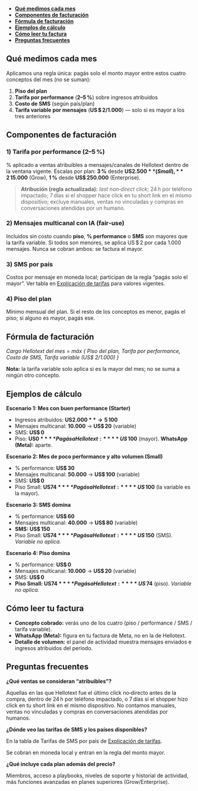 - **[Qué medimos cada mes](#qué-medimos-cada-mes)**
- **[Componentes de facturación](#componentes-de-facturación)**
- **[Fórmula de facturación](#fórmula-de-facturación)**
- **[Ejemplos de cálculo](#ejemplos-de-cálculo)**
- **[Cómo leer tu factura](#cómo-leer-tu-factura)**
- **[Preguntas frecuentes](#preguntas-frecuentes)**

## Qué medimos cada mes

Aplicamos una regla única: pagás solo el monto mayor entre estos cuatro conceptos del mes (no se suman):

1. **Piso del plan**
2. **Tarifa por performance** (**2–5 %**) sobre ingresos atribuidos
3. **Costo de SMS** (según país/plan)
4. **Tarifa variable por mensajes** (**US $ 2/1.000**) — solo si es mayor a los tres anteriores

## Componentes de facturación

### 1) Tarifa por performance (2–5 %)

% aplicado a ventas atribuibles a mensajes/canales de Hellotext dentro de la ventana vigente. Escalas por plan: **3 %** desde **US$ 2.500** (Small), **2 %** desde **US$ 15.000** (Grow), **1 %** desde **US$ 250.000** (Enterprise). 

> **Atribución (regla actualizada):** *last non‑direct click*; 24 h por teléfono impactado; 7 días si el shopper hace click en tu short link en el mismo dispositivo; excluye manuales, ventas no vinculadas y compras en conversaciones atendidas por un humano.

### 2) Mensajes multicanal con IA (fair‑use)

Incluidos sin costo cuando **piso**, **% performance** o **SMS** son mayores que la tarifa variable. Si todos son menores, se aplica US $ 2 por cada 1.000 mensajes. Nunca se cobran ambos: se factura el mayor. 

### 3) SMS por país

Costos por mensaje en moneda local; participan de la regla “pagás solo el mayor”. Ver tabla en [Explicación de tarifas](https://www.hellotext.com/precios#sms) para valores vigentes. 

### 4) Piso del plan

Mínimo mensual del plan. Si el resto de los conceptos es menor, pagás el piso; si alguno es mayor, pagás ese. 

## Fórmula de facturación

_Cargo Hellotext del mes = máx { Piso del plan, Tarifa por performance, 
Costo de SMS, Tarifa variable (US$ 2/1.000) }_

<div class="note">
<strong>Nota:</strong> la tarifa variable solo aplica si es la mayor del mes; no se suma a ningún otro concepto. 
</div>

## Ejemplos de cálculo

**Escenario 1: Mes con buen performance (Starter)**

* Ingresos atribuidos: **US$ 2.000** → 5 % = **US$ 100**
* Mensajes multicanal: **10.000** → **US$ 20** (variable)
* SMS: **US$ 0**
* Piso: **US$ 0**
  **Pagás a Hellotext:** **US$ 100** (mayor). **WhatsApp (Meta):** aparte. 

**Escenario 2:  Mes de poco performance y alto volumen (Small)**

* % performance: **US$ 30**
* Mensajes multicanal: **50.000** → **US$ 100** (variable)
* SMS: **US$ 0**
* Piso Small: **US$ 74**
  **Pagás a Hellotext:** **US$ 100** (la variable es la mayor).

**Escenario 3:  SMS domina**

* % performance: **US$ 60**
* Mensajes multicanal: **40.000** → **US$ 80** (variable)
* **SMS: US$ 150**
* Piso Small: **US$ 74**
  **Pagás a Hellotext:** **US$ 150** (SMS). *Variable no aplica.* 

**Escenario 4:  Piso domina**

* % performance: **US$ 0**
* Mensajes multicanal: **10.000** → **US$ 20** (variable)
* SMS: **US$ 0**
* **Piso Small: US$ 74**
  **Pagás a Hellotext:** **US$ 74** (piso). *Variable no aplica.* 

## Cómo leer tu factura

* **Concepto cobrado:** verás uno de los cuatro (piso / performance / SMS / tarifa variable).
* **WhatsApp (Meta):** figura en tu factura de Meta, no en la de Hellotext.
* **Detalle de volumen:** el panel de actividad muestra mensajes enviados e ingresos atribuidos del período. 

## Preguntas frecuentes

**¿Qué ventas se consideran “atribuibles”?**

Aquellas en las que Hellotext fue el último click no‑directo antes de la compra, dentro de 24 h por teléfono impactado, o 7 días si el shopper hizo click en tu short link en el mismo dispositivo. No contamos manuales, ventas no vinculadas y compras en conversaciones atendidas por humanos.

**¿Dónde veo las tarifas de SMS y los países disponibles?**

En la tabla de Tarifas de SMS por país de [Explicación de tarifas](https://www.hellotext.com/precios).

Se cobran en moneda local y entran en la regla del monto mayor. 

**¿Qué incluye cada plan además del precio?**

Miembros, acceso a playbooks, niveles de soporte y historial de actividad, más funciones avanzadas en planes superiores (Grow/Enterprise). 